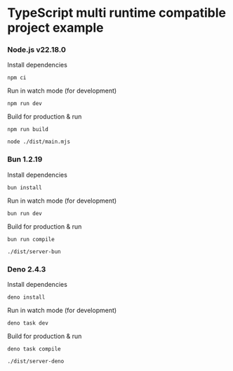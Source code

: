 # TypeScript multi runtime compatible project example

### Node.js v22.18.0

Install dependencies

```shell
npm ci
```

Run in watch mode (for development)

```shell
npm run dev
```

Build for production & run

```shell
npm run build

node ./dist/main.mjs
```

### Bun 1.2.19

Install dependencies

```shell
bun install
```

Run in watch mode (for development)

```shell
bun run dev
```

Build for production & run

```shell
bun run compile

./dist/server-bun
```

### Deno 2.4.3

Install dependencies

```shell
deno install
```

Run in watch mode (for development)

```shell
deno task dev
```

Build for production & run

```shell
deno task compile

./dist/server-deno
```

